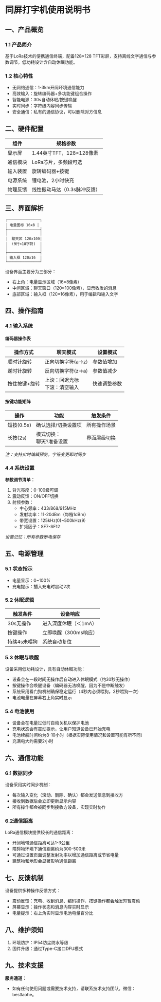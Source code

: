 # 同屏打字机使用说明书

## 一、产品概览

### 1.1 产品简介

基于LoRa技术的便携通信终端，配备128×128 TFT彩屏，支持离线文字通信与参数调节，低功耗设计含自动休眠功能。

### 1.2 核心特性

- 无网络通信：1-3km开阔环境通信能力
- 高效输入：旋转编码器+多功能键组合操作
- 智能电源：30s自动休眠/按键唤醒
- 实时同步：字符级内容同步传输
- 安全通信：私有的通信协议，可以删除对方信息

## 二、硬件配置


| 组件     | 规格参数                     |
| -------- | ---------------------------- |
| 显示屏   | 1.44英寸TFT，128×128像素    |
| 通信模块 | LoRa芯片，多频段可选         |
| 输入装置 | 旋转编码器+按键              |
| 电源系统 | 锂电池，2小时快充            |
| 物理反馈 | 线性振动马达（0.3s脉冲反馈） |

## 三、界面解析

```
┌───────────────┐
│ 电量图标 16x8 │
├───────────────┤
│               │
│  聊天区 120x100│
│  (9行×18字符)  │
│               │
├───────────────┤
│ 输入框 120x16  │
└───────────────┘
```

设备界面主要分为三部分：

- 右上角：电量显示区域（16×8像素）
- 中间区域：聊天窗口（120×100像素），显示收发的消息
- 底部区域：输入框（120×16像素），用于编辑和输入文字

## 四、操作指南

### 4.1 输入系统

#### 编码器操作表


| 操作方式      | 聊天模式                         | 设置模式     |
| ------------- | -------------------------------- | ------------ |
| 顺时针旋转    | 正向切换字符(a→z)               | 参数值增加   |
| 逆时针旋转    | 反向切换字符(z→a)               | 参数值减少   |
| 按住按键+旋转 | 上滚：回退光标<br>下滚：清空输入 | 快速调整参数 |

#### 按键功能矩阵


| 操作       | 功能                        | 触发条件     |
| ---------- | --------------------------- | ------------ |
| 短按(0.5s) | 确认选择/切换设置项         | 所有操作场景 |
| 长按(2s)   | 模式切换：<br>聊天?准备设置 | 界面层级切换 |

*注：支持实时编辑预览，字符变更即时同步*

### 4.4 系统设置

**参数调节清单：**

1. 背光亮度：0-100级可调
2. 震动反馈：ON/OFF切换
3. 射频参数：
   - 中心频率：433/868/915MHz
   - 发射功率：11-20dBm（每档1dBm）
   - 带宽设置：125kHz(0)~500kHz(9)
   - 扩频因子：SF7-SF12

*设置记忆：所有参数断电保存*

## 五、电源管理

### 5.1 状态指示

- 电量显示：0~100%
- 充电提示：插入充电时震动2次

### 5.2 休眠逻辑


| 触发条件     | 设备响应              |
| ------------ | --------------------- |
| 30s无操作    | 进入深度休眠（＜1mA） |
| 按键操作     | 立即唤醒（300ms响应） |
| 持续4s未喂狗 | 系统自动复位          |

### 5.3 休眠与唤醒

设备采用低功耗设计，具有自动休眠功能：

- 设备会在一段时间无操作后自动进入休眠模式（约30秒无操作）
- 按键操作会唤醒设备（编码器无法唤醒，因为不是中断触发）
- 系统采用看门狗机制确保稳定运行（4秒内必须喂狗，2秒喂狗一次）
- 电池电量在屏幕右上角实时显示

### 5.4 电池使用

- 设备会在电量过低时自动关机以保护电池
- 充电状态会有震动提示，让用户知道设备已开始充电
- 电池续航时间约为8-10小时（根据实际使用情况和设置可能有所不同）
- 充满电大约需要2小时


## 六、通信功能

### 6.1 数据同步

设备采用实时同步机制：

- 每次输入变化（滚动、删除、确认）都会发送信息到接收方
- 接收到数据后会立即更新显示内容
- 所有操作都会被同步到接收方设备，实现实时协作

### 6.2通信距离

LoRa通信模块提供较长的通信距离：

- 开阔地带通信距离可达1-3公里
- 障碍物环境下通信距离约为300-500米
- 可通过设置页面调整发射功率以增加通信距离或节省电量
- 建筑物和地形会显著影响通信距离

## 七、反馈机制

设备提供多种操作反馈方式：

- 震动反馈：充电、收到消息、编码操作、按键操作都会触发短暂震动
- 屏幕显示：操作状态和消息内容实时显示
- 电量提示：右上角实时显示电池电量百分比

## 八、维护须知

1. 环境防护：IP54防尘防水等级
2. 固件升级：通过Type-C接口DFU模式

## 九、技术支援

**服务通道：**

- 如有任何使用问题或需要技术支持，请联系技术支持团队，微信：bestlaohe。
